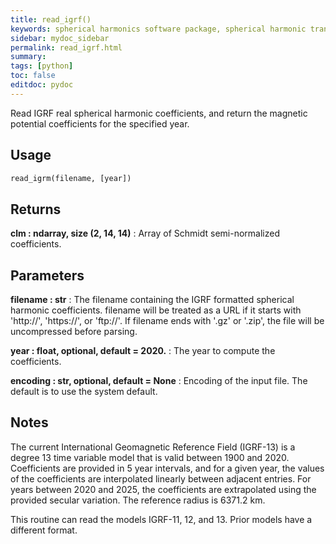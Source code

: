 ```yaml
---
title: read_igrf()
keywords: spherical harmonics software package, spherical harmonic transform, legendre functions, multitaper spectral analysis, fortran, Python, gravity, magnetic field
sidebar: mydoc_sidebar
permalink: read_igrf.html
summary:
tags: [python]
toc: false
editdoc: pydoc
---
```


Read IGRF real spherical harmonic coefficients, and return the magnetic
potential coefficients for the specified year.

## Usage

```python
read_igrm(filename, [year])
```

## Returns

**clm : ndarray, size (2, 14, 14)**
:   Array of Schmidt semi-normalized coefficients.

## Parameters

**filename : str**
:   The filename containing the IGRF formatted spherical harmonic
        coefficients. filename will be treated as a URL if it starts with
        'http://', 'https://', or 'ftp://'. If filename ends with '.gz' or
        '.zip', the file will be uncompressed before parsing.

**year : float, optional, default = 2020.**
:   The year to compute the coefficients.

**encoding : str, optional, default = None**
:   Encoding of the input file. The default is to use the system default.

## Notes

The current International Geomagnetic Reference Field (IGRF-13) is a
degree 13 time variable model that is valid between 1900 and 2020.
Coefficients are provided in 5 year intervals, and for a given year, the
values of the coefficients are interpolated linearly between adjacent
entries. For years between 2020 and 2025, the coefficients are extrapolated
using the provided secular variation. The reference radius is 6371.2 km.

This routine can read the models IGRF-11, 12, and 13. Prior models have a
different format.
    